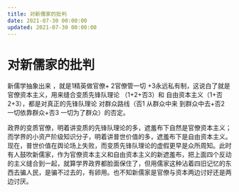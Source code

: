 ```yaml
---
title: 对新儒家的批判
date: 2021-07-30 00:00:00
updated: 2021-07-30 00:00:00
---
```



# 对新儒家的批判

新儒学抽象出来 ，就是1精英做官僚+ 2官僚管一切 +3永远私有制，这说白了就是官僚资本主义，用来缝合变质先锋队理论 （1+2+否3）和 自由资本主义（1+否2+3），都是对真正的先锋队理论 对群众路线（否1 从群众中来 到群众中去+否2 一切依靠群众+否3 一切为了群众）的否定。

政界的变质官僚，明着讲变质的先锋队理论的多，遮羞布下自然是官僚资本主义；而学界的小资产阶级知识分子，明着讲普世价值的多，遮羞布下是自由资本主义。现在，普世价值在舆论场上失败，而变质先锋队理论的虚假更早是众所周知。此时有人鼓吹新儒家，作为官僚资本主义和自由资本主义的新遮羞布，把上面四个反动的主义缝合到一起，就算学界政界都脸面保住了，但用儒家这种沾着四旧记忆的东西去骗人民，是骗不过去的，有卵用。也不知新儒家是官僚与资本两边讨好还是两边讨厌。
